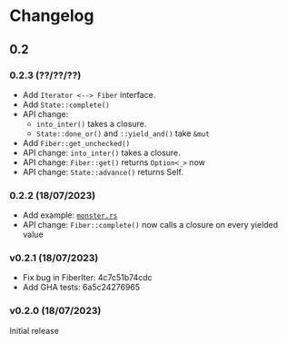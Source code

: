# Changelog

## 0.2

### 0.2.3 (??/??/??)

- Add `Iterator <--> Fiber` interface.
- Add `State::complete()`
- API change:
  - `into_inter()` takes a closure.
  - `State::done_or()` and `::yield_and()` take `&mut`
- Add `Fiber::get_unchecked()`
- API change: `into_inter()` takes a closure.
- API change: `Fiber::get()` returns `Option<_>` now
- API change: `State::advance()` returns Self.

### 0.2.2 (18/07/2023)

- Add example: [`monster.rs`](./examples/monster.rs)
- API change: `Fiber::complete()` now calls a closure on every yielded value

### v0.2.1 (18/07/2023)

- Fix bug in FiberIter: 4c7c51b74cdc
- Add GHA tests: 6a5c24276965

### v0.2.0 (18/07/2023)

Initial release
